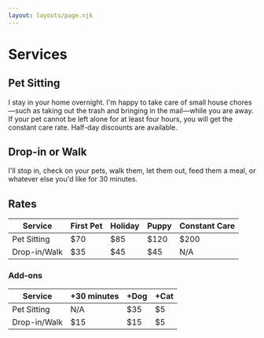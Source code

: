 ```yaml
---
layout: layouts/page.njk
---
```


# Services

## Pet Sitting

I stay in your home overnight. I'm happy to take care of small house chores—such as taking out the trash and bringing in the mail—while you are away. If your pet cannot be left alone for at least four hours, you will get the constant care rate. Half-day discounts are available.

## Drop-in or Walk

I'll stop in, check on your pets, walk them, let them out, feed them a meal, or whatever else you'd like for 30 minutes.

## Rates

| Service      | First Pet | Holiday | Puppy | Constant Care |
| ------------ | --------- | ------- | ----- | ------------- |
| Pet Sitting  | $70       | $85     | $120  | $200          |
| Drop-in/Walk | $35       | $45     | $45   | N/A           |

### Add-ons

| Service      | +30 minutes | +Dog | +Cat |
| ------------ | ----------- | ---- | ---- |
| Pet Sitting  | N/A         | $35  | $5   |
| Drop-in/Walk | $15         | $15  | $5   |
